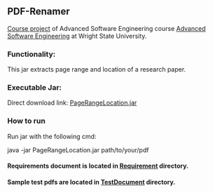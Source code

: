 ## PDF-Renamer

<a href="http://cecs.wright.edu/~pmateti/Courses/7140/Projects/7140-2017-spring-project.html" title="Course project">Course project</a> of Advanced Software Engineering course <a href="http://cecs.wright.edu/~pmateti/Courses/7140/Top/index.html" title="Advanced Software Engineering"> Advanced Software Engineering</a> at Wright State University. 

### Functionality:

This jar extracts page range and location of a research paper. 

### Executable Jar:

Direct download link: 
<a href="https://github.com/md-k-sarker/PDF-Renamer/releases/download/v1.0.0/PageRangeLocation.jar" title="PageRangeLocation"> PageRangeLocation.jar </a>


### How to run

Run jar with the following cmd: 

java -jar PageRangeLocation.jar path/to/your/pdf


#### Requirements document is located in <a href="https://github.com/md-k-sarker/PDF-Renamer/tree/master/requirement" title="Requirements"> Requirement</a> directory.

#### Sample test pdfs are located in <a href="https://github.com/md-k-sarker/PDF-Renamer/tree/master/testdocuments" title="TestDocument"> TestDocument</a> directory.






